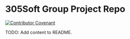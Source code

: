 # 305Soft Group Project Repo
[![Contributor Covenant](https://img.shields.io/badge/Contributor%20Covenant-2.1-4baaaa.svg)](code_of_conduct.md) 

TODO: Add content to README. 
